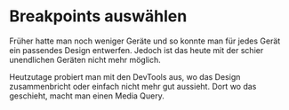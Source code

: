 # Breakpoints auswählen

Früher hatte man noch weniger Geräte und so konnte man für jedes Gerät ein passendes Design entwerfen. Jedoch ist das heute mit der schier
unendlichen Geräten nicht mehr möglich.

Heutzutage probiert man mit den DevTools aus, wo das Design zusammenbricht oder einfach nicht mehr gut aussieht. Dort wo das geschieht, macht man
einen Media Query.